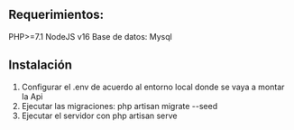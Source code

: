 ## Requerimientos:

PHP>=7.1
NodeJS v16
Base de datos: Mysql


## Instalación

1. Configurar el .env de acuerdo al entorno local donde se vaya a montar la Api
2. Ejecutar las migraciones: php artisan migrate --seed
3. Ejecutar el servidor con php artisan serve

